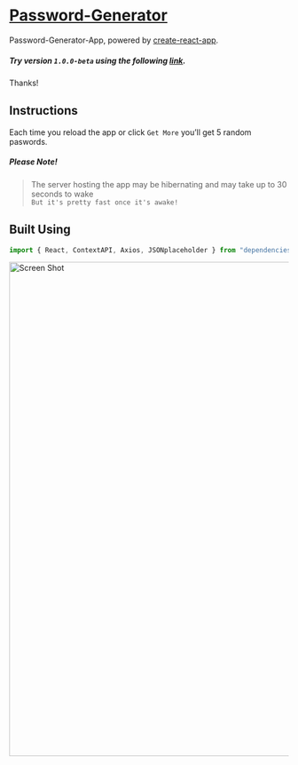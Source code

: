 # [Password-Generator](https://damp-crag-59427.herokuapp.com/)

Password-Generator-App, powered by [create-react-app](https://github.com/cwooz/create-react-app).

##### Try version `1.0.0-beta` using the following [link](https://damp-crag-59427.herokuapp.com/).  
Thanks!

## Instructions
Each time you reload the app or click `Get More` you’ll get 5 random paswords.
##### Please Note!
>The server hosting the app may be hibernating and may take up to 30 seconds to wake  
`But it's pretty fast once it's awake!`

## Built Using

```javascript
import { React, ContextAPI, Axios, JSONplaceholder } from "dependencies";
```

<img alt='Screen Shot' src="https://farm1.staticflickr.com/854/28997381857_d5a38d2b32_o.png" width="890">
